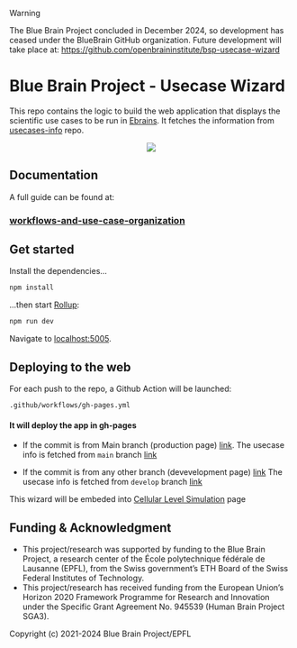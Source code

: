 > [!WARNING]
> The Blue Brain Project concluded in December 2024, so development has ceased under the BlueBrain GitHub organization.
> Future development will take place at: https://github.com/openbraininstitute/bsp-usecase-wizard

# Blue Brain Project - Usecase Wizard

This repo contains the logic to build the web application that displays the scientific use cases to be run in [Ebrains](https://ebrains.hbp.eu/). It fetches the information from [usecases-info](https://github.com/ebrains-cls-interactive/usecases-info) repo.

<p align="center">
  <img src="https://user-images.githubusercontent.com/4954312/173317350-e85cc01a-0bcc-4ec8-a192-7d956a059374.gif">
</p>

## Documentation

A full guide can be found at:

### [workflows-and-use-case-organization](https://ebrains-cls-interactive.github.io/docs/getting_started/getting_started.html#workflows-and-use-case-organization)

## Get started

Install the dependencies...

```bash
npm install
```

...then start [Rollup](https://rollupjs.org):

```bash
npm run dev
```

Navigate to [localhost:5005](http://localhost:5005).

## Deploying to the web

For each push to the repo, a Github Action will be launched:

`.github/workflows/gh-pages.yml`

#### It will deploy the app in gh-pages
- If the commit is from Main branch (production page) [link](https://bluebrain.github.io/bsp-usecase-wizard/index.html). The usecase info is fetched from `main` branch [link](https://github.com/ebrains-cls-interactive/usecases-info/blob/main/usecases-info.json)

- If the commit is from any other branch (devevelopment page) [link](https://bluebrain.github.io/bsp-usecase-wizard/dev/index.html) The usecase info is fetched from `develop` branch [link](https://github.com/ebrains-cls-interactive/usecases-info/blob/develop/usecases-info.json)

This wizard will be embeded into [Cellular Level Simulation](https://github.com/ebrains-cls-interactive/ebrains-cls-interactive.github.io) page


## Funding & Acknowledgment
- This project/research was supported by funding to the Blue Brain Project, a research center of the École polytechnique fédérale de Lausanne (EPFL), from the Swiss government’s ETH Board of the Swiss Federal Institutes of Technology.
- This project/research has received funding from the European Union’s Horizon 2020 Framework Programme for Research and Innovation under the Specific Grant Agreement No. 945539 (Human Brain Project SGA3).

Copyright (c) 2021-2024 Blue Brain Project/EPFL
